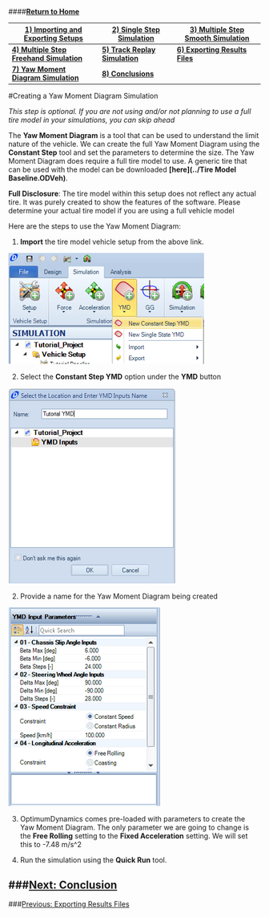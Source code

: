 ####__[Return to Home](1_Tutorial_2.md)__

[1) Importing and Exporting Setups](2_ImportExport.md)|[2) Single Step Simulation](3_SingleStepSim.md)|[3) Multiple Step Smooth Simulation](4_MultiStepSim.md)
-|-|-
[__4) Multiple Step Freehand Simulation__](5_MultiStepRough.md)|[__5) Track Replay Simulation__](6_TrackReplay.md)|[__6) Exporting Results Files__](7_ExportResults.md)
[__7) Yaw Moment Diagram Simulation__](8_YMDSim.md)|[__8) Conclusions__](9_Conclusions.md)

#Creating a Yaw Moment Diagram Simulation

*This step is optional. If you are not using and/or not planning to use a full tire model in your simulations, you can skip ahead*

The __Yaw Moment Diagram__ is a tool that can be used to understand the limit nature of the vehicle. We can create the full Yaw Moment Diagram using the __Constant Step__ tool and set the parameters to determine the size. The Yaw Moment Diagram does require a full tire model to use. A generic tire that can be used with the model can be downloaded __[here](../Tire Model Baseline.ODVeh)__.

__Full Disclosure__: The tire model within this setup does not reflect any actual tire. It was purely created to show the features of the software. Please determine your actual tire model if you are using a full vehicle model

Here are the steps to use the Yaw Moment Diagram:

1) __Import__ the tire model vehicle setup from the above link.

![New YMD](../img/new_YMD.png)

2) Select the __Constant Step YMD__ option under the __YMD__ button

![YMD Name](../img/YMD_name.png)

2) Provide a name for the Yaw Moment Diagram being created

![YMD Param](../img/YMD_param.png)

3) OptimumDynamics comes pre-loaded with parameters to create the Yaw Moment Diagram. The only parameter we are going to change is the __Free Rolling__ setting to the __Fixed Acceleration__ setting.  We will set this to -7.48 m/s^2

4) Run the simulation using the __Quick Run__ tool.

###[Next: Conclusion](9_Conclusions.md)
--------------------------------------------------------
###[Previous: Exporting Results Files](7_ExportResults.md)